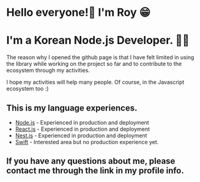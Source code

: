 # Hello everyone!👋 I'm Roy 😁
# I'm a Korean Node.js Developer. 👨‍💻

The reason why I opened the github page is that I have felt limited in using the library while working on the project so far and to contribute to the ecosystem through my activities.

I hope my activities will help many people.
Of course, in the Javascript ecosystem too :) 

## This is my language experiences. 
- [Node.js] - Experienced in production and deployment
- [React.js] - Experienced in production and deployment
- [Nest.js] - Experienced in production and deployment
- [Swift] - Interested area but no production experience yet.


## If you have any questions about me, please contact me through the link in my profile info.

   [Node.js]: <http://nodejs.org>
   [React.js]: <https://react.dev>
   [Nest.js]: <https://nestjs.com>
   [Swift]: <https://developer.apple.com/swift/> 
